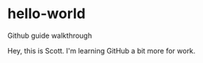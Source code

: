 # hello-world
Github guide walkthrough

Hey, this is Scott. I'm learning GitHub a bit more for work.
